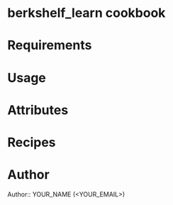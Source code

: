 # berkshelf_learn cookbook

# Requirements

# Usage

# Attributes

# Recipes

# Author

Author:: YOUR_NAME (<YOUR_EMAIL>)
